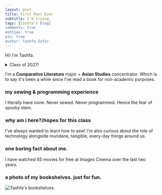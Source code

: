 ```yaml
---
layout: post
title: First Post Ever
subtitle: I'm trying.
tags: [tashfa's blog]
comments: true
mathjax: true
pin: true
author: Tashfa Zafar
---
```


Hi! I'm Tashfa.

<details markdown="1">
<summary>Class of 2027!</summary>
For now?
</details>

I'm a **Comparative Literature** major + **Asian Studies** concentrator. Which is to say it's been a while since I've read a book for non-academic purposes. 

### my sewing & programming experience

I literally have none. Never sewed. Never programmed. Hence the fear of spooky stem.

### why am i here?/hopes for this class

I've always wanted to learn how to sew! I'm also curious about the role of technology alongside mundane, tangible, every-day things around us.

### one boring fact about me.

I have watched 65 movies for free at Images Cinema over the last two years.

### a photo of my bookshelves. just for fun.

![Tashfa's bookshelves.](https://github.com/tashfaaa/assets/img/tashfasbookshelf.jpg)
